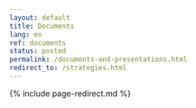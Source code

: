```yaml
---
layout: default
title: Documents
lang: en
ref: documents
status: posted
permalink: /documents-and-presentations.html
redirect_to: /strategies.html
---
```

<!--markdownlint-disable MD022-->
{% include page-redirect.md %}
